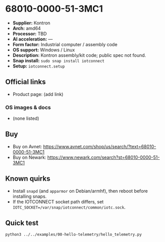 # 68010-0000-51-3MC1

- **Supplier:** Kontron
- **Arch:** amd64
- **Processor:** TBD
- **AI acceleration:** —
- **Form factor:** Industrial computer / assembly code
- **OS support:** Windows / Linux
- **Description:** Kontron assembly/kit code; public spec not found.
- **Snap install:** `sudo snap install iotconnect`
- **Setup:** `iotconnect.setup`

## Official links
- Product page: (add link)

### OS images & docs
- (none listed)

## Buy
- Buy on Avnet: https://www.avnet.com/shop/us/search/?text=68010-0000-51-3MC1
- Buy on Newark: https://www.newark.com/search?st=68010-0000-51-3MC1

## Known quirks
- Install `snapd` (and `apparmor` on Debian/armhf), then reboot before installing snaps.
- If the IOTCONNECT socket path differs, set `IOTC_SOCKET=/var/snap/iotconnect/common/iotc.sock`.

## Quick test
```bash
python3 ../../examples/00-hello-telemetry/hello_telemetry.py
```
